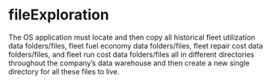 # fileExploration
The OS application must locate and then copy all historical fleet utilization data folders/files, fleet fuel economy data folders/files, fleet repair cost data folders/files, and fleet run cost data folders/files all in different directories throughout the company’s data warehouse and then create a new single directory for all these files to live.

